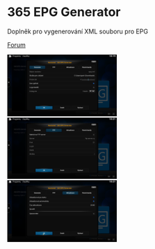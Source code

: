 <h1>365 EPG Generator</h1>

<p>

Doplněk pro vygenerování XML souboru pro EPG

<p>

<a href="https://www.xbmc-kodi.cz/showthread.php?pid=84767#pid84767">Forum</a>

<img src="https://raw.githubusercontent.com/Saros72/kodirepo/main/repo-19/script.365.epg.generator/scr1.png" style="max-width:50%;">

<img src="https://raw.githubusercontent.com/Saros72/kodirepo/main/repo-19/script.365.epg.generator/scr2.png" style="max-width:50%;">

<img src="https://raw.githubusercontent.com/Saros72/kodirepo/main/repo-19/script.365.epg.generator/scr3.png" style="max-width:50%;">

</p>
